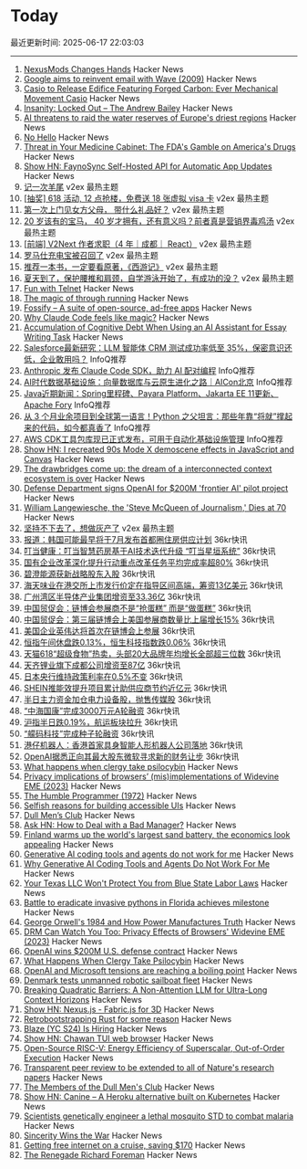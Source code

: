 # Today

最近更新时间: 2025-06-17 22:03:03

--- 
1. [NexusMods Changes Hands](https://www.nexusmods.com/news/15301) Hacker News
2. [Google aims to reinvent email with Wave (2009)](https://www.cbc.ca/news/canada/how-google-aims-to-reinvent-email-with-wave-1.826825) Hacker News
3. [Casio to Release Edifice Featuring Forged Carbon: Ever Mechanical Movement Casio](https://www.casio.com/intl/news/2025/0616-efk-100/) Hacker News
4. [Insanity: Locked Out – The Andrew Bailey](https://theandrewbailey.com/article/203/Insanity-Locked-Out.html) Hacker News
5. [AI threatens to raid the water reserves of Europe's driest regions](https://www.politico.eu/article/artificial-intelligence-threat-raid-water-reserves-europe-dry-regions/) Hacker News
6. [No Hello](https://nohello.net/en/) Hacker News
7. [Threat in Your Medicine Cabinet: The FDA's Gamble on America's Drugs](https://www.propublica.org/article/fda-drug-loophole-sun-pharma) Hacker News
8. [Show HN: FaynoSync Self-Hosted API for Automatic App Updates](https://github.com/ku9nov/faynoSync) Hacker News
9. [记一次羊尾](https://www.v2ex.com/t/1139128) v2ex 最热主题
10. [[抽奖] 618 活动, 12 点抢楼，免费送 18 张虚拟 visa 卡](https://www.v2ex.com/t/1139126) v2ex 最热主题
11. [第一次上门见女方父母， 带什么礼品好？](https://www.v2ex.com/t/1139071) v2ex 最热主题
12. [20 岁该有的宝马， 40 岁才拥有，还有意义吗？前者真是营销界毒鸡汤](https://www.v2ex.com/t/1139066) v2ex 最热主题
13. [[前端] V2Next 作者求职（4 年｜成都｜ React）](https://www.v2ex.com/t/1139047) v2ex 最热主题
14. [罗马仕充电宝被召回了](https://www.v2ex.com/t/1139041) v2ex 最热主题
15. [推荐一本书，一定要看原著，《西游记》](https://www.v2ex.com/t/1139038) v2ex 最热主题
16. [夏天到了，保护腰椎和肩颈，自学游泳开始了，有成功的没？](https://www.v2ex.com/t/1139036) v2ex 最热主题
17. [Fun with Telnet](https://brandonrozek.com/blog/fun-with-telnet/) Hacker News
18. [The magic of through running](https://www.worksinprogress.news/p/the-magic-of-through-running) Hacker News
19. [Fossify – A suite of open-source, ad-free apps](https://github.com/FossifyOrg) Hacker News
20. [Why Claude Code feels like magic?](https://omarabid.com/claude-magic) Hacker News
21. [Accumulation of Cognitive Debt When Using an AI Assistant for Essay Writing Task](https://www.brainonllm.com/) Hacker News
22. [Salesforce最新研究：LLM 智能体 CRM 测试成功率低至 35%，保密意识还低，企业敢用吗？](https://www.infoq.cn/article/0s2zi1gs5ewG0J4DIx7G) InfoQ推荐
23. [Anthropic 发布 Claude Code SDK，助力 AI 配对编程](https://www.infoq.cn/article/rWPURK0yAshwhrJhhYFO) InfoQ推荐
24. [AI时代数据基础设施：向量数据库与云原生进化之路｜AICon北京](https://www.infoq.cn/article/vUMEuFg91llfWNp7UAAX) InfoQ推荐
25. [Java近期新闻：Spring里程碑、Payara Platform、Jakarta EE 11更新、Apache Fory](https://www.infoq.cn/article/dOcaiTOtWbIHtWHABTID) InfoQ推荐
26. [从 3 个月业余项目到全球第一语言！Python 之父坦言：那些年靠“将就”撑起来的代码，如今都真香了](https://www.infoq.cn/article/6Icd9vbMCEZDpuyN9wtj) InfoQ推荐
27. [AWS CDK工具包库现已正式发布，可用于自动化基础设施管理](https://www.infoq.cn/article/9TRaRqIpaF4M6rBBhbyy) InfoQ推荐
28. [Show HN: I recreated 90s Mode X demoscene effects in JavaScript and Canvas](https://jdfio.com/pages-output/demos/x-mode/) Hacker News
29. [The drawbridges come up: the dream of a interconnected context ecosystem is over](https://www.dbreunig.com/2025/06/16/drawbridges-go-up.html) Hacker News
30. [Defense Department signs OpenAI for $200M 'frontier AI' pilot project](https://www.theregister.com/2025/06/17/dod_openai_contract/) Hacker News
31. [William Langewiesche, the 'Steve McQueen of Journalism,' Dies at 70](https://www.nytimes.com/2025/06/16/business/media/william-langewiesche-dead.html) Hacker News
32. [坚持不下去了，想做灰产了](https://www.v2ex.com/t/1139035) v2ex 最热主题
33. [报道：韩国可能最早将于7月发布首都圈住房供应计划](https://www.36kr.com/newsflashes/3340087525062400) 36kr快讯
34. [叮当健康：叮当智慧药房基于AI技术迭代升级 “叮当星垣系统”](https://www.36kr.com/newsflashes/3340077163378433) 36kr快讯
35. [国有企业改革深化提升行动重点改革任务平均完成率超80%](https://www.36kr.com/newsflashes/3340074807768841) 36kr快讯
36. [碧澄能源获新战略股东入股](https://www.36kr.com/newsflashes/3340061181114121) 36kr快讯
37. [海天味业在港交所上市发行价定在指导区间高端，筹资13亿美元](https://www.36kr.com/newsflashes/3340065537488902) 36kr快讯
38. [广州湾区半导体产业集团增资至33.36亿](https://www.36kr.com/newsflashes/3340058132231945) 36kr快讯
39. [中国贸促会：链博会参展商不是“抢蛋糕” 而是“做蛋糕”](https://www.36kr.com/newsflashes/3340059202582272) 36kr快讯
40. [中国贸促会：第三届链博会上美国参展商数量比上届增长15%](https://www.36kr.com/newsflashes/3340058662811398) 36kr快讯
41. [美国企业英伟达将首次在链博会上参展](https://www.36kr.com/newsflashes/3340057475053571) 36kr快讯
42. [恒指午间休盘跌0.13%，恒生科技指数跌0.06%](https://www.36kr.com/newsflashes/3340056958531588) 36kr快讯
43. [天猫618“超级食物”热卖，头部20大品牌年均增长全部超三位数](https://www.36kr.com/newsflashes/3340048912332801) 36kr快讯
44. [天齐锂业旗下成都公司增资至87亿](https://www.36kr.com/newsflashes/3340043312576265) 36kr快讯
45. [日本央行维持政策利率在0.5%不变](https://www.36kr.com/newsflashes/3340040122431494) 36kr快讯
46. [SHEIN推能效提升项目累计助供应商节约近亿元](https://www.36kr.com/newsflashes/3340038160955393) 36kr快讯
47. [半日主力资金加仓电力设备股，抛售传媒股](https://www.36kr.com/newsflashes/3340037251708935) 36kr快讯
48. [“中海国康”完成3000万元A轮融资](https://www.36kr.com/newsflashes/3340033699018760) 36kr快讯
49. [沪指半日跌0.19%，航运板块拉升](https://www.36kr.com/newsflashes/3340028234594310) 36kr快讯
50. [“艨码科技”完成种子轮融资](https://www.36kr.com/newsflashes/3340017697830663) 36kr快讯
51. [港仔机器人：香港首家具身智能人形机器人公司落地](https://www.36kr.com/newsflashes/3340013453473544) 36kr快讯
52. [OpenAI据悉正向其最大股东微软寻求新的财务让步](https://www.36kr.com/newsflashes/3340008518350855) 36kr快讯
53. [What happens when clergy take psilocybin](https://nautil.us/clergy-blown-away-by-psilocybin-1217112/) Hacker News
54. [Privacy implications of browsers’ (mis)implementations of Widevine EME (2023)](https://hal.science/hal-04179324v1/document) Hacker News
55. [The Humble Programmer (1972)](https://www.cs.utexas.edu/~EWD/transcriptions/EWD03xx/EWD340.html) Hacker News
56. [Selfish reasons for building accessible UIs](https://nolanlawson.com/2025/06/16/selfish-reasons-for-building-accessible-uis/) Hacker News
57. [Dull Men’s Club](https://www.theguardian.com/society/2025/jun/09/meet-the-members-of-the-dull-mens-club-some-of-them-would-bore-the-ears-off-you) Hacker News
58. [Ask HN: How to Deal with a Bad Manager?](https://news.ycombinator.com/item?id=44294776) Hacker News
59. [Finland warms up the world's largest sand battery, the economics look appealing](https://techcrunch.com/2025/06/16/finland-warms-up-the-worlds-largest-sand-battery-and-the-economics-look-appealing/) Hacker News
60. [Generative AI coding tools and agents do not work for me](https://blog.miguelgrinberg.com/post/why-generative-ai-coding-tools-and-agents-do-not-work-for-me) Hacker News
61. [Why Generative AI Coding Tools and Agents Do Not Work For Me](https://blog.miguelgrinberg.com/post/why-generative-ai-coding-tools-and-agents-do-not-work-for-me) Hacker News
62. [Your Texas LLC Won't Protect You from Blue State Labor Laws](https://upcactus.com/blog/your-Texas-LLC-won-t-protect-you-from-Blue-State-Labor-Laws) Hacker News
63. [Battle to eradicate invasive pythons in Florida achieves milestone](https://phys.org/news/2025-06-eradicate-invasive-pythons-florida-stunning.html) Hacker News
64. [George Orwell's 1984 and How Power Manufactures Truth](https://www.openculture.com/2025/06/an-introduction-to-george-orwells-1984-and-how-power-manufactures-truth.html) Hacker News
65. [DRM Can Watch You Too: Privacy Effects of Browsers' Widevine EME (2023)](https://hal.science/hal-04179324v1/document) Hacker News
66. [OpenAI wins $200M U.S. defense contract](https://www.cnbc.com/2025/06/16/openai-wins-200-million-us-defense-contract.html) Hacker News
67. [What Happens When Clergy Take Psilocybin](https://nautil.us/clergy-blown-away-by-psilocybin-1217112/) Hacker News
68. [OpenAI and Microsoft tensions are reaching a boiling point](https://www.wsj.com/tech/ai/openai-and-microsoft-tensions-are-reaching-a-boiling-point-4981c44f) Hacker News
69. [Denmark tests unmanned robotic sailboat fleet](https://apnews.com/article/denmark-robot-sailboats-baltic-sea-bfa31c98cf7c93320115c0ad0e6908c5) Hacker News
70. [Breaking Quadratic Barriers: A Non-Attention LLM for Ultra-Long Context Horizons](https://arxiv.org/abs/2506.01963) Hacker News
71. [Show HN: Nexus.js - Fabric.js for 3D](https://punk.cam/lab/nexus) Hacker News
72. [Retrobootstrapping Rust for some reason](https://graydon2.dreamwidth.org/317484.html) Hacker News
73. [Blaze (YC S24) Is Hiring](https://www.ycombinator.com/companies/blaze-2/jobs/dzNmNuw-junior-software-engineer) Hacker News
74. [Show HN: Chawan TUI web browser](https://chawan.net/news/chawan-0-2-0.html) Hacker News
75. [Open-Source RISC-V: Energy Efficiency of Superscalar, Out-of-Order Execution](https://arxiv.org/abs/2505.24363) Hacker News
76. [Transparent peer review to be extended to all of Nature's research papers](https://www.nature.com/articles/d41586-025-01880-9) Hacker News
77. [The Members of the Dull Men's Club](https://www.theguardian.com/society/2025/jun/09/meet-the-members-of-the-dull-mens-club-some-of-them-would-bore-the-ears-off-you) Hacker News
78. [Show HN: Canine – A Heroku alternative built on Kubernetes](https://github.com/czhu12/canine) Hacker News
79. [Scientists genetically engineer a lethal mosquito STD to combat malaria](https://newatlas.com/biology/genetically-engineered-lethal-mosquito-std-combat-malaria/) Hacker News
80. [Sincerity Wins the War](https://www.wheresyoured.at/sic/) Hacker News
81. [Getting free internet on a cruise, saving $170](https://angad.me/blog/2025/getting-free-cruise-internet/) Hacker News
82. [The Renegade Richard Foreman](https://yalereview.org/article/jennifer-krasinski-richard-foreman) Hacker News
